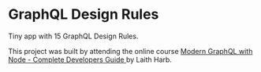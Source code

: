 # GraphQL Design Rules

Tiny app with 15 GraphQL Design Rules.

This project was built by attending the online course [Modern GraphQL with Node - Complete Developers Guide
](https://www.udemy.com/course/modern-graphql-complete-guide/) by Laith Harb.
